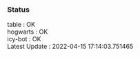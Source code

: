 ### Status


table : OK  
hogwarts : OK  
icy-bot : OK  
Latest Update : 2022-04-15 17:14:03.751465

